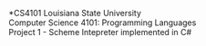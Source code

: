 *CS4101
Louisiana State University<br>
Computer Science 4101: Programming Languages<br>
Project 1 - Scheme Intepreter implemented in C#